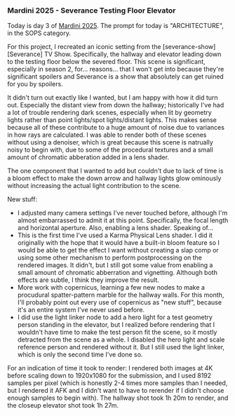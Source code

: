 ### Mardini 2025 - Severance Testing Floor Elevator

Today is day 3 of [Mardini 2025][mardini-2025]. The prompt for today is "ARCHITECTURE",
in the SOPS category.

For this project, I recreated an iconic setting from the [severance-show][Severance]
TV Show. Specifically, the hallway and elevator leading down to the testing floor
below the severed floor. This scene is significant, especially in season 2, for...
reasons... that I won't get into because they're significant spoilers and Severance
is a show that absolutely can get ruined for you by spoilers.

It didn't turn out exactly like I wanted, but I am happy with how it did turn out.
Especially the distant view from down the hallway; historically I've had a lot of
trouble rendering dark scenes, especially when lit by geometry lights rather than
point lights/spot lights/distant lights. This makes sense because all of these
contribute to a huge amount of noise due to variances in how rays are calculated.
I was able to render both of these scenes without using a denoiser, which is great
because this scene is natrually noisy to begin with, due to some of the procedural
textures and a small amount of chromatic abberation added in a lens shader.

The one component that I wanted to add but couldn't due to lack of time is a bloom
effect to make the down arrow and hallway lights glow ominously without increasing
the actual light contribution to the scene.

New stuff:

  - I adjusted many camera settings I've never touched before, although I'm almost
    embarrassed to admit it at this point. Specifically, the focal length and
    horizontal aperture. Also, enabling a lens shader. Speaking of...
  - This is the first time I've used a Karma Physical Lens shader. I did it originally
    with the hope that it would have a built-in bloom feature so I would be able
    to get the effect I want without creating a slap comp or using some other
    mechanism to perform postprocessing on the rendered images. It didn't, but I
    still got some value from enabling a small amount of chromatic abberration and
    vignetting. Although both effects are subtle, I think they improve the result.
  - More work with copernicus, learning a few new nodes to make a procudural
    spatter-pattern marble for the hallway walls. For this month, I'll probably point
    out every use of copernicus as "new stuff", because it's an entire system I've
    never used before.
  - I did use the light linker node to add a hero light for a test geometry person
    standing in the elevator, but I realized before rendering that I wouldn't have
    time to make the test person fit the scene, so it mostly detracted from the scene
    as a whole. I disabled the hero light and scale reference person and rendered
    without it. But I still used the light linker, which is only the second time I've
    done so.

For an indication of time it took to render: I rendered both images at 4K before
scaling down to 1920x1080 for the submission, and I used 8192 samples per pixel
(which is honestly 2-4 times more samples than I needed, but I rendered it AFK
and I didn't want to have to rerender if I didn't choose enough samples to begin
with). The hallway shot took 1h 20m to render, and the closeup elevator shot took
1h 27m.

<!-- My entry post is [here][entry-post]. -->

[mardini-2025]: https://www.sidefx.com/community-main-menu/contests-jams/mardini-2025/
[severance-show]: https://tv.apple.com/us/show/severance/umc.cmc.1srk2goyh2q2zdxcx605w8vtx
<!-- [entry-post]: ... -->
